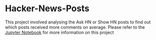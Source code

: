 # Hacker-News-Posts
This project involved analysing the Ask HN or Show HN posts to find out which posts received more comments on average. 
Please refer to the [Jupyter Notebook](https://github.com/Khalizo/Hacker-News-Posts/blob/master/Basics.ipynb) for more information on this project
